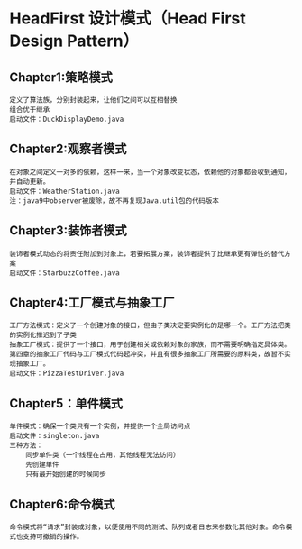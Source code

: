 # HeadFirst 设计模式（Head First Design Pattern）
## Chapter1:策略模式
    定义了算法族，分别封装起来，让他们之间可以互相替换
    组合优于继承
    启动文件：DuckDisplayDemo.java
## Chapter2:观察者模式
    在对象之间定义一对多的依赖，这样一来，当一个对象改变状态，依赖他的对象都会收到通知，并自动更新。
    启动文件：WeatherStation.java
    注：java9中observer被废除，故不再复现Java.util包的代码版本
## Chapter3:装饰者模式
    装饰者模式动态的将责任附加到对象上，若要拓展方案，装饰者提供了比继承更有弹性的替代方案
    启动文件：StarbuzzCoffee.java
## Chapter4:工厂模式与抽象工厂
    工厂方法模式：定义了一个创建对象的接口，但由子类决定要实例化的是哪一个。工厂方法把类的实例化推迟到了子类
    抽象工厂模式：提供了一个接口，用于创建相关或依赖对象的家族，而不需要明确指定具体类。
    第四章的抽象工厂代码与工厂模式代码起冲突，并且有很多抽象工厂所需要的原料类，故暂不实现抽象工厂。
    启动文件：PizzaTestDriver.java
## Chapter5：单件模式
    单件模式：确保一个类只有一个实例，并提供一个全局访问点
    启动文件：singleton.java
    三种方法：
        同步单件类（一个线程在占用，其他线程无法访问）
        先创建单件
        只有最开始创建的时候同步
## Chapter6:命令模式
    命令模式将“请求”封装成对象，以便使用不同的测试、队列或者日志来参数化其他对象。命令模式也支持可撤销的操作。
